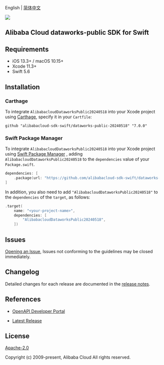 English | [简体中文](README-CN.md)

![](https://aliyunsdk-pages.alicdn.com/icons/AlibabaCloud.svg)

## Alibaba Cloud dataworks-public SDK for Swift

## Requirements

- iOS 13.3+ / macOS 10.15+
- Xcode 11.3+
- Swift 5.6

## Installation

### Carthage

To integrate `AlibabacloudDataworksPublic20240518` into your Xcode project using [Carthage](https://github.com/Carthage/Carthage), specify it in your `Cartfile`:

```ogdl
github "alibabacloud-sdk-swift/dataworks-public-20240518" "7.0.0"
```

### Swift Package Manager

To integrate `AlibabacloudDataworksPublic20240518` into your Xcode project using [Swift Package Manager](https://swift.org/package-manager/) , adding `AlibabacloudDataworksPublic20240518` to the `dependencies` value of your `Package.swift`.

```swift
dependencies: [
    .package(url: "https://github.com/alibabacloud-sdk-swift/dataworks-public-20240518.git", from: "7.0.0")
]
```

In addition, you also need to add `"AlibabacloudDataworksPublic20240518"` to the `dependencies` of the `target`, as follows:

```swift
.target(
    name: "<your-project-name>",
    dependencies: [
        "AlibabacloudDataworksPublic20240518",
    ])
```

## Issues

[Opening an Issue](https://github.com/alibabacloud-sdk-swift/dataworks-public-20240518/issues/new), Issues not conforming to the guidelines may be closed immediately.

## Changelog

Detailed changes for each release are documented in the [release notes](./ChangeLog.txt).

## References

* [OpenAPI Developer Portal](https://next.api.alibabacloud.com/home)
- [Latest Release](https://github.com/alibabacloud-sdk-swift/dataworks-public-20240518)

## License

[Apache-2.0](http://www.apache.org/licenses/LICENSE-2.0)

Copyright (c) 2009-present, Alibaba Cloud All rights reserved.
